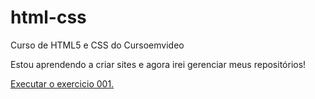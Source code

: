 # html-css
 Curso de HTML5 e CSS do Cursoemvideo

 Estou aprendendo a criar sites e agora irei gerenciar meus repositórios! 

<a href="https://amaral661.github.io/html-css/exercicios/ex001/index.html"> Executar o exercicio 001.